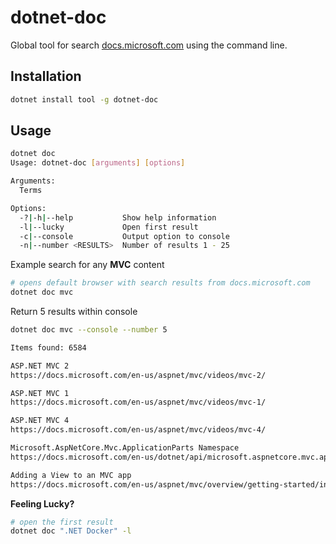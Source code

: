 # dotnet-doc

Global tool for search [docs.microsoft.com](http://docs.microsoft.com) using the command line.

## Installation

```bash
dotnet install tool -g dotnet-doc
```

## Usage

```bash
dotnet doc
Usage: dotnet-doc [arguments] [options]

Arguments:
  Terms

Options:
  -?|-h|--help           Show help information
  -l|--lucky             Open first result
  -c|--console           Output option to console
  -n|--number <RESULTS>  Number of results 1 - 25
```

Example search for any **MVC** content

```bash
# opens default browser with search results from docs.microsoft.com
dotnet doc mvc
```

Return 5 results within console
```bash
dotnet doc mvc --console --number 5

Items found: 6584

ASP.NET MVC 2
https://docs.microsoft.com/en-us/aspnet/mvc/videos/mvc-2/

ASP.NET MVC 1
https://docs.microsoft.com/en-us/aspnet/mvc/videos/mvc-1/

ASP.NET MVC 4
https://docs.microsoft.com/en-us/aspnet/mvc/videos/mvc-4/

Microsoft.AspNetCore.Mvc.ApplicationParts Namespace
https://docs.microsoft.com/en-us/dotnet/api/microsoft.aspnetcore.mvc.applicationparts

Adding a View to an MVC app
https://docs.microsoft.com/en-us/aspnet/mvc/overview/getting-started/introduction/adding-a-view
```

**Feeling Lucky?**

```bash
# open the first result
dotnet doc ".NET Docker" -l
```